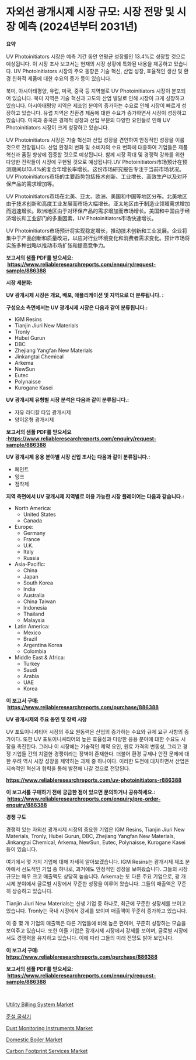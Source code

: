 <p><h1>자외선 광개시제 시장 규모: 시장 전망 및 시장 예측 (2024년부터 2031년)</h1></p><p><strong>요약</strong></p>
<p><p>UV Photoinitiators 시장은 예측 기간 동안 연평균 성장률인 13.4%로 성장할 것으로 예상됩니다. 이 시장 조사 보고서는 현재의 시장 상황에 특화된 내용을 제공하고 있습니다. UV Photoinitiators 시장의 주요 동향은 기술 혁신, 산업 성장, 효율적인 생산 및 환경 친화적 제품에 대한 수요의 증가 등이 있습니다.</p><p>북미, 아시아태평양, 유럽, 미국, 중국 등 지역별로 UV Photoinitiators 시장이 분포되어 있습니다. 북미 지역은 기술 혁신과 고도의 산업 발달로 인해 시장이 크게 성장하고 있습니다. 아시아태평양 지역은 제조업 분야의 증가하는 수요로 인해 시장이 빠르게 성장하고 있습니다. 유럽 지역은 친환경 제품에 대한 수요가 증가하면서 시장이 성장하고 있습니다. 미국과 중국은 경제적 성장과 산업 부문의 다양한 요인들로 인해 UV Photoinitiators 시장이 크게 성장하고 있습니다.</p><p>UV Photoinitiators 시장은 기술 혁신과 산업 성장을 견인하여 안정적인 성장을 이룰 것으로 전망됩니다. 산업 환경의 변화 및 소비자의 수요 변화에 대응하여 기업들은 제품 혁신과 품질 향상에 집중할 것으로 예상됩니다. 함께 시장 확대 및 경쟁력 강화를 위한 다양한 전략들이 시장에 구현될 것으로 예상됩니다.UV Photoinitiators市场预计在预测期间以13.4%的复合年增长率增长。这份市场研究报告专注于当前市场状况。UV Photoinitiators市场的主要趋势包括技术创新、工业增长、高效生产以及对环保产品的需求增加等。</p><p>UV Photoinitiators市场在北美、亚太、欧洲、美国和中国等地区分布。北美地区由于技术创新和高度工业发展而市场大幅增长。亚太地区由于制造业领域需求增加而迅速增长。欧洲地区由于对环保产品的需求增加而市场增长。美国和中国由于经济增长和工业部门的多重因素，UV Photoinitiators市场快速增长。</p><p>UV Photoinitiators市场预计将实现稳定增长，推动技术创新和工业发展。企业将集中于产品创新和质量改进，以应对行业环境变化和消费者需求变化。预计市场将实施多种战略以推动市场扩张和提高竞争力。</p></p>
<p><strong>보고서의 샘플 PDF를 받으세요: &nbsp;<a href="https://www.reliableresearchreports.com/enquiry/request-sample/886388">https://www.reliableresearchreports.com/enquiry/request-sample/886388</a></strong></p>
<p><strong>시장 세분화:</strong></p>
<p><strong> UV 광개시제 시장은 개요, 배포, 애플리케이션 및 지역으로 더 분류됩니다. :</strong></p>
<p><strong>구성요소 측면에서는 UV 광개시제 시장은 다음과 같이 분류됩니다.:</strong></p>
<p><ul><li>IGM Resins</li><li>Tianjin Jiuri New Materials</li><li>Tronly</li><li>Hubei Gurun</li><li>DBC</li><li>Zhejiang Yangfan New Materials</li><li>Jinkangtai Chemical</li><li>Arkema</li><li>NewSun</li><li>Eutec</li><li>Polynaisse</li><li>Kurogane Kasei</li></ul></p>
<p><strong> UV 광개시제 유형별 시장 분석은 다음과 같이 분류됩니다.:</strong></p>
<p><ul><li>자유 라디칼 타입 광개시제</li><li>양이온형 광개시제</li></ul></p>
<p><strong>보고서의 샘플 PDF를 받으세요 :<a href="https://www.reliableresearchreports.com/enquiry/request-sample/886388">https://www.reliableresearchreports.com/enquiry/request-sample/886388</a></strong></p>
<p><strong> UV 광개시제 응용 분야별 시장 산업 조사는 다음과 같이 분류됩니다.:</strong></p>
<p><ul><li>페인트</li><li>잉크</li><li>점착제</li></ul></p>
<p><strong>지역 측면에서 UV 광개시제 지역별로 이용 가능한 시장 플레이어는 다음과 같습니다.:</strong></p>
<p><ul>
    <li>
        North America:
        <ul>
            <li>United States</li>
            <li>Canada</li>
        </ul>
    </li>
    <li>
        Europe:
        <ul>
            <li>Germany</li>
            <li>France</li>
            <li>U.K.</li>
            <li>Italy</li>
            <li>Russia</li>
        </ul>
    </li>
    <li>
        Asia-Pacific:
        <ul>
            <li>China</li>
            <li>Japan</li>
            <li>South Korea</li>
            <li>India</li>
            <li>Australia</li>
            <li>China Taiwan</li>
            <li>Indonesia</li>
            <li>Thailand</li>
            <li>Malaysia</li>
        </ul>
    </li>
    <li>
        Latin America:
        <ul>
            <li>Mexico</li>
            <li>Brazil</li>
            <li>Argentina Korea</li>
            <li>Colombia</li>
        </ul>
    </li>
    <li>
        Middle East & Africa:
        <ul>
            <li>Turkey</li>
            <li>Saudi</li>
            <li>Arabia</li>
            <li>UAE</li>
            <li>Korea</li>
        </ul>
    </li>
    </ul></p>
<p><strong>이 보고서 구매: &nbsp;<a href="https://www.reliableresearchreports.com/purchase/886388">https://www.reliableresearchreports.com/purchase/886388</a></strong></p>
<p><strong>UV 광개시제의 주요 동인 및 장벽 시장</strong></p>
<p><p>UV 포토이니셔티어 시장의 주요 원동력은 산업의 증가하는 수요와 규제 요구 사항의 증가이다. 또한 UV 포토이니셔티어의 높은 효율성과 다양한 응용 분야에 대한 수요도 시장을 촉진한다. 그러나 이 시장에는 기술적인 제약 요인, 원료 가격의 변동성, 그리고 경쟁 기업들 간의 치열한 경쟁이라는 장벽이 존재한다. 더불어 환경 규제나 안전 문제에 대한 우려 역시 시장 성장을 제약하는 과제 중 하나이다. 이러한 도전에 대처하면서 산업은 지속적인 혁신과 협력을 통해 발전해 나갈 것으로 전망된다.</p></p>
<p><strong><a href="https://www.reliableresearchreports.com/uv-photoinitiators-r886388">https://www.reliableresearchreports.com/uv-photoinitiators-r886388</a></strong></p>
<p><strong>이 보고서를 구매하기 전에 궁금한 점이 있으면 문의하거나 공유하세요.: &nbsp;<a href="https://www.reliableresearchreports.com/enquiry/pre-order-enquiry/886388">https://www.reliableresearchreports.com/enquiry/pre-order-enquiry/886388</a></strong></p>
<p><strong>경쟁 구도</strong></p>
<p><p>경쟁력 있는 자외선 광개시제 시장의 중요한 기업은 IGM Resins, Tianjin Jiuri New Materials, Tronly, Hubei Gurun, DBC, Zhejiang Yangfan New Materials, Jinkangtai Chemical, Arkema, NewSun, Eutec, Polynaisse, Kurogane Kasei 등이 있습니다. </p><p>여기에서 몇 가지 기업에 대해 자세히 알아보겠습니다. IGM Resins는 광개시제 제조 분야에서 선도적인 기업 중 하나로, 과거에도 안정적인 성장을 보여왔습니다. 그들의 시장 규모는 매우 크고 매출액도 상당히 높습니다. Arkema는 또 다른 주요 기업으로, 광 개시제 분야에서 글로벌 시장에서 꾸준한 성장을 이루어 왔습니다. 그들의 매출액은 꾸준히 상승하고 있습니다.</p><p>Tianjin Jiuri New Materials는 신생 기업 중 하나로, 최근에 꾸준한 성장세를 보이고 있습니다. Tronly는 국내 시장에서 강세를 보이며 매출액이 꾸준히 증가하고 있습니다.</p><p>이 중 몇 개 기업의 매출액은 다른 기업들에 비해 높은 편이며, 꾸준히 성장하는 모습을 보여주고 있습니다. 또한 이들 기업은 광개시제 시장에서 강세를 보이며, 글로벌 시장에서도 경쟁력을 유지하고 있습니다. 이에 따라 그들의 미래 전망도 밝아 보입니다.</p></p>
<p><strong>이 보고서 구매: &nbsp; <a href="https://www.reliableresearchreports.com/purchase/886388">https://www.reliableresearchreports.com/purchase/886388</a></strong></p>
<p><strong>보고서의 샘플 PDF를 받으세요: &nbsp;<a href="https://www.reliableresearchreports.com/enquiry/request-sample/886388">https://www.reliableresearchreports.com/enquiry/request-sample/886388</a></strong><strong></strong></p>
<p>&nbsp;</p>
<p><p><a href="https://github.com/vimar16th/Market-Research-Report-List-4/blob/main/utility-billing-system-market.md">Utility Billing System Market</a></p><p><a href="https://github.com/rcabello548/Market-Research-Report-List-1/blob/main/303059060689.md">준설 굴삭기</a></p><p><a href="https://www.linkedin.com/pulse/dust-monitoring-instruments-market-outlook-industry-overview-xygnf?trackingId=af%2B3pNru6UQyx7hGdryn%2Bw%3D%3D">Dust Monitoring Instruments Market</a></p><p><a href="https://www.linkedin.com/pulse/domestic-boiler-market-outlook-industry-overview-forecast-6tvnf?trackingId=olomMMshe8L2cuY0hOT5CQ%3D%3D">Domestic Boiler Market</a></p><p><a href="https://github.com/luckyshygirl/Market-Research-Report-List-4/blob/main/carbon-footprint-services-market.md">Carbon Footprint Services Market</a></p></p>